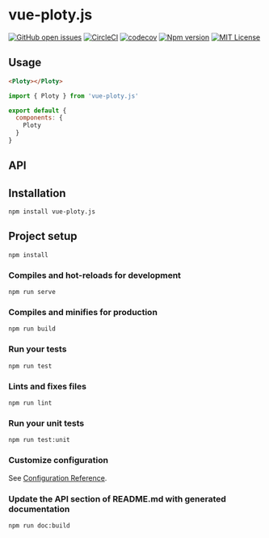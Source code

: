 
# vue-ploty.js
[![GitHub open issues](https://img.shields.io/github/issues/David-Desmaisons/vue-plotly.js.svg)](https://github.com/David-Desmaisons/vue-plotly.js/issues)
[![CircleCI](https://circleci.com/gh/David-Desmaisons/vue-plotly.js.svg?style=shield)](https://circleci.com/gh/David-Desmaisons/vue-plotly.js)
[![codecov](https://codecov.io/gh/David-Desmaisons/vue-plotly.js/branch/master/graph/badge.svg)](https://codecov.io/gh/David-Desmaisons/vue-plotly.js)
[![Npm version](https://img.shields.io/npm/v/vue-ploty.js.svg)](https://www.npmjs.com/package/vue-ploty.js)
[![MIT License](https://img.shields.io/github/license/David-Desmaisons/vue-plotly.js.svg)](https://github.com/David-Desmaisons/vue-plotly.js/blob/master/LICENSE)

## Usage
```HTML
<Ploty></Ploty>
```
```javascript
import { Ploty } from 'vue-ploty.js'

export default {
  components: {
    Ploty
  }
}
```
## API

## Installation
```
npm install vue-ploty.js
```

## Project setup
```
npm install
```

### Compiles and hot-reloads for development
```
npm run serve
```

### Compiles and minifies for production
```
npm run build
```

### Run your tests
```
npm run test
```

### Lints and fixes files
```
npm run lint
```

### Run your unit tests
```
npm run test:unit
```

### Customize configuration
See [Configuration Reference](https://cli.vuejs.org/config/).

### Update the API section of README.md with generated documentation
```
npm run doc:build
```
